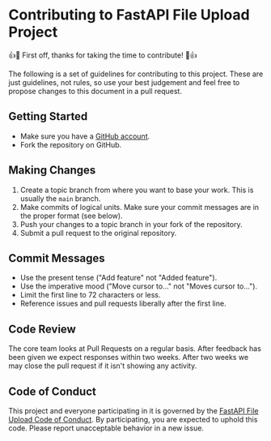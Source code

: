 # Contributing to FastAPI File Upload Project

👍🎉 First off, thanks for taking the time to contribute! 🎉👍

The following is a set of guidelines for contributing to this project. These are just guidelines, not rules, so use your best judgement and feel free to propose changes to this document in a pull request.

## Getting Started

- Make sure you have a [GitHub account](https://github.com/join).
- Fork the repository on GitHub.

## Making Changes

1. Create a topic branch from where you want to base your work. This is usually the `main` branch.
2. Make commits of logical units. Make sure your commit messages are in the proper format (see below).
3. Push your changes to a topic branch in your fork of the repository.
4. Submit a pull request to the original repository.

## Commit Messages

- Use the present tense ("Add feature" not "Added feature").
- Use the imperative mood ("Move cursor to..." not "Moves cursor to...").
- Limit the first line to 72 characters or less.
- Reference issues and pull requests liberally after the first line.

## Code Review

The core team looks at Pull Requests on a regular basis. After feedback has been given we expect responses within two weeks. After two weeks we may close the pull request if it isn't showing any activity.

## Code of Conduct

This project and everyone participating in it is governed by the [FastAPI File Upload Code of Conduct](CODE_OF_CONDUCT.md). By participating, you are expected to uphold this code. Please report unacceptable behavior in a new issue.